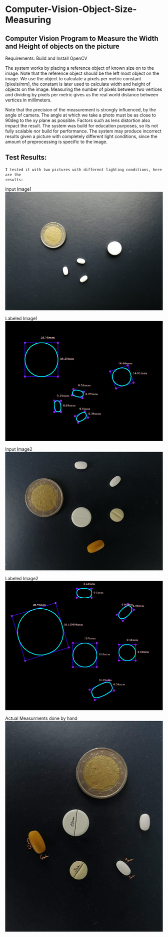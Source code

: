# Computer-Vision-Object-Size-Measuring

## Computer Vision Program to Measure the Width and Height of objects on the picture

Requirements: Build and Install OpenCV

The system works by placing a reference object of known size on to the image.
Note that the reference object should be the left most object on the image.
We use the object to calculate a pixels per metric constant [pixels/mm],
the constant is later used to calculate width and height of objects on the image.
Measuring the number of pixels between two vertices and dividing by
pixels per metric gives us the real world distance between vertices in millimeters.

Note that the precision of the measurement is strongly influenced, by the angle of
camera. The angle at which we take a photo must be as close to 90deg to the xy plane
as possible. Factors such as lens distortion also impact the result. The system was build for education purposes, 
so its not fully scalable nor build for performance. The system may produce incorrect results given a picture 
with completely different light conditions, since the amount of preprocessing is specific to the image.
  
## Test Results:
    I tested it with two pictures with different lighting conditions, here are the
    results:
 
Input Image1
![](test_image1.jpg)

Labeled Image1
![](test_image1_results.jpg)

Input Image2
![](test_image2.jpg) 

Labeled Image2
![](test_image2_results.jpg)
 
Actual Measurments done by hand
![](real.jpg)
  
    
